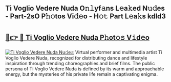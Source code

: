## Ti Voglio Vedere Nuda O𝚗𝚕yf𝚊ns L𝚎a𝚔ed N𝚞𝚍es - Part-2sO P𝚑𝚘tos Vi𝚍𝚎o - H𝚘𝚝 Part L𝚎a𝚔s kdld3

# <h2><a href="http://kf07on.oniu.top/?m=Ti+Voglio+Vedere+Nuda">🔗👉 🔴 Ti Voglio Vedere Nuda P𝚑ot𝚘𝚜 V𝚒d𝚎o</a></h2>

[![Ti Voglio Vedere Nuda Nu𝚍e𝚜](https://i.imgur.com/0qMVB7G.gif)](http://kf07on.oniu.top/?m=Ti+Voglio+Vedere+Nuda)
Virtual performer and multimedia artist Ti Voglio Vedere Nuda, recognized for distributing dance and lifestyle inspiration through trending choreographies and brief films. The public persona of Ti Voglio Vedere Nuda is defined by its warm and approachable energy, but the mysteries of his private life remain a captivating enigma.  
